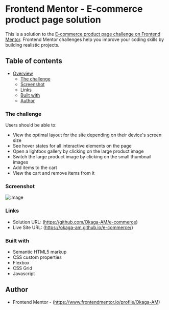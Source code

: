 # Frontend Mentor - E-commerce product page solution

This is a solution to the [E-commerce product page challenge on Frontend Mentor](https://www.frontendmentor.io/challenges/ecommerce-product-page-UPsZ9MJp6). Frontend Mentor challenges help you improve your coding skills by building realistic projects.

## Table of contents

- [Overview](#overview)
  - [The challenge](#the-challenge)
  - [Screenshot](#screenshot)
  - [Links](#links)
  - [Built with](#built-with)
  - [Author](#author)





### The challenge

Users should be able to:

- View the optimal layout for the site depending on their device's screen size
- See hover states for all interactive elements on the page
- Open a lightbox gallery by clicking on the large product image
- Switch the large product image by clicking on the small thumbnail images
- Add items to the cart
- View the cart and remove items from it

### Screenshot

![image](https://github.com/Okaga-AM/e-commerce/assets/127199665/4b0e796d-5e4b-4f6c-ab12-f60d56df47b2)



### Links

- Solution URL: (https://github.com/Okaga-AM/e-commerce)
- Live Site URL: (https://okaga-am.github.io/e-commerce/)



### Built with

- Semantic HTML5 markup
- CSS custom properties
- Flexbox
- CSS Grid
- Javascript



## Author
- Frontend Mentor - (https://www.frontendmentor.io/profile/Okaga-AM)
